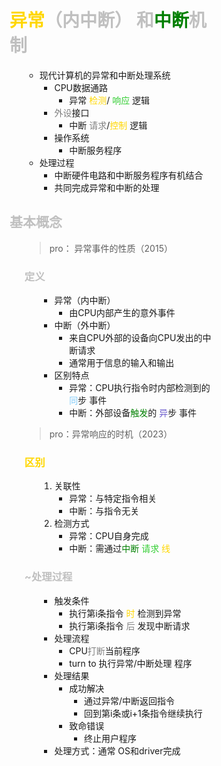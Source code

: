<div style="float: left; width: 64%; padding: 1%;">

#  <span style="color: silver;"> <span style="color: Gold;">异常</span>（内中断） 和<span style="color: green;">中断</span>机制  

<ul>

- 现代计算机的异常和中断处理系统
  - CPU数据通路
    - 异常  <span style="color: Gold;">检测</span>/ <span style="color: LimeGreen;">响应</span> 逻辑
  - <span style="color: gray;">外设</span>接口
    - 中断 <span style="color: gray;">请求</span>/<span style="color: Gold;">控制</span> 逻辑
  - 操作系统
    - 中断服务程序
- 处理过程
  - 中断硬件电路和中断服务程序有机结合
  - 共同完成异常和中断的处理

</ul>

##  <span style="color: silver;">基本概念  

<ul>

>pro： 异常事件的性质（2015）  

###  <span style="color: silver;">定义

<ul>

- 异常（内中断）
  - 由CPU内部产生的意外事件
- 中断（外中断）
  - 来自CPU外部的设备向CPU发出的中断请求
  - 通常用于信息的输入和输出
- 区别特点
  - 异常：CPU执行指令时内部检测到的 <span style="color: LightSkyBlue;">同</span>步 事件
  - 中断：外部设备<span style="color: green;">触发</span>的 <span style="color: SlateBlue;">异</span>步 事件

</ul>

>pro：异常响应的时机（2023）  

###  <span style="color: Gold;">区别

<ul>

1. 关联性
   - 异常：与特定指令相关
   - 中断：与指令无关
2. 检测方式
   - 异常：CPU自身完成
   - 中断：需通过<span style="color: green;">中断</span> <span style="color: LimeGreen;">请求</span> <span style="color: Gold;">线</span>

</ul>

###  <span style="color: silver;">~处理过程

<ul>

- 触发条件
  - 执行第i条指令 <span style="color: Gold;">时</span> 检测到异常
  - 执行第i条指令 <span style="color: gray;">后</span> 发现中断请求
- 处理流程
  - CPU<span style="color: gray;">打断</span>当前程序
  - turn to 执行异常/中断处理 程序
- 处理结果
  - 成功解决
    - 通过异常/中断返回指令
    - 回到第i条或i+1条指令继续执行
  - 致命错误
    - 终止用户程序
- 处理方式：通常 OS和driver完成

</ul>

</ul>

</div>
<div style="float: right; width: 26%; padding: 1%;">

</div>
<div style="clear: both;"></div>
